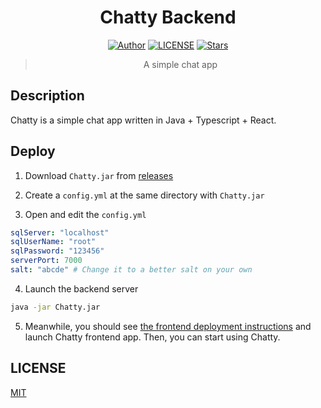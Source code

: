 <div align="center">

# Chatty Backend

[![Author](https://img.shields.io/badge/Author-NriotHrreion-red.svg "Author")](https://github.com/NriotHrreion)
[![LICENSE](https://img.shields.io/badge/License-MIT-green.svg "LICENSE")](./LICENSE)
[![Stars](https://img.shields.io/github/stars/nocpiun/chatty-backend.svg?label=Stars&style=flat)](https://github.com/nocpiun/chatty-backend/stargazers)

> A simple chat app

</div>

## Description

Chatty is a simple chat app written in Java + Typescript + React.

## Deploy

1. Download `Chatty.jar` from [releases](https://github.com/nocpiun/chatty-backend/releases)

2. Create a `config.yml` at the same directory with `Chatty.jar`

3. Open and edit the `config.yml`

```yml
sqlServer: "localhost"
sqlUserName: "root"
sqlPassword: "123456"
serverPort: 7000
salt: "abcde" # Change it to a better salt on your own
```

4. Launch the backend server

```bash
java -jar Chatty.jar
```

5. Meanwhile, you should see [the frontend deployment instructions](https://github.com/nocpiun/chatty-frontend#deploy) and launch Chatty frontend app. Then, you can start using Chatty.

## LICENSE

[MIT](./LICENSE)
